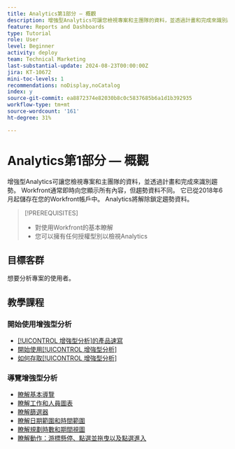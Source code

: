 ```yaml
---
title: Analytics第1部分 — 概觀
description: 增強型Analytics可讓您檢視專案和主團隊的資料，並透過計畫和完成來識別趨勢。
feature: Reports and Dashboards
type: Tutorial
role: User
level: Beginner
activity: deploy
team: Technical Marketing
last-substantial-update: 2024-08-23T00:00:00Z
jira: KT-10672
mini-toc-levels: 1
recommendations: noDisplay,noCatalog
index: y
source-git-commit: ea8872374e82030b8c0c5837685b6a1d1b392935
workflow-type: tm+mt
source-wordcount: '161'
ht-degree: 31%

---
```



# Analytics第1部分 — 概觀

增強型Analytics可讓您檢視專案和主團隊的資料，並透過計畫和完成來識別趨勢。 Workfront通常即時向您顯示所有內容，但趨勢資料不同。 它已從2018年6月起儲存在您的Workfront帳戶中。 Analytics將解除鎖定趨勢資料。

>[!PREREQUISITES]
>
>* 對使用Workfront的基本瞭解
>* 您可以擁有任何授權型別以檢視Analytics


## 目標客群

想要分析專案的使用者。


## 教學課程

### 開始使用增強型分析

* [[!UICONTROL 增強型分析]的產品速寫](/help/reporting/enhanced-analytics/1-intro-to-workfront-analytics.md)
* [開始使用[!UICONTROL 增強型分析]](/help/reporting/enhanced-analytics/2-getting-started-with-enhanced-analytics.md)
* [如何存取[!UICONTROL 增強型分析]](/help/reporting/enhanced-analytics/3-adding-analytics-to-layout-templates.md)


### 導覽增強型分析

* [瞭解基本導覽](/help/reporting/enhanced-analytics/4-basic-navigation.md)
* [瞭解工作和人員圖表](/help/reporting/enhanced-analytics/5-work-and-people-charts.md)
* [瞭解篩選器](/help/reporting/enhanced-analytics/6-filters-overview.md)
* [瞭解日期範圍和時間範圍](/help/reporting/enhanced-analytics/7-date-ranges-vs-timeframes.md)
* [瞭解規劃時數和期間視圖](/help/reporting/enhanced-analytics/8-planned-hours-and-duration-views.md)
* [瞭解動作：游標懸停、點選並拖曳以及點選進入](/help/reporting/enhanced-analytics/9-actions-hover-click-and-drag-and-click-in.md)

